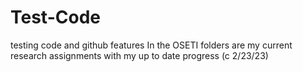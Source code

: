 # Test-Code
testing code and github features 
In the OSETI folders are my current research assignments with my up to date progress (c 2/23/23)
